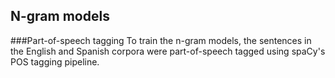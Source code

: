 ## N-gram models

###Part-of-speech tagging
To train the n-gram models, the sentences in the English and Spanish corpora were part-of-speech tagged using spaCy's POS tagging pipeline.